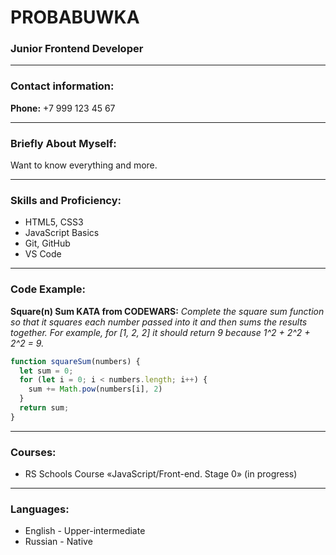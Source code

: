 # PROBABUWKA
### Junior Frontend Developer

---

### Contact information:

**Phone:** +7 999 123 45 67<br>

---

### Briefly About Myself:

Want to know everything and more.

---

### Skills and Proficiency:

- HTML5, CSS3
- JavaScript Basics
- Git, GitHub
- VS Code

---

### Code Example:

**Square(n) Sum KATA from CODEWARS:**
*Complete the square sum function so that it squares each number passed into it and then sums the results together. 
For example, for [1, 2, 2] it should return 9 because 1^2 + 2^2 + 2^2 = 9.*

```javascript
function squareSum(numbers) {
  let sum = 0;
  for (let i = 0; i < numbers.length; i++) {
    sum += Math.pow(numbers[i], 2)
  }
  return sum;
}
```

---

### Courses:

- RS Schools Course «JavaScript/Front-end. Stage 0» (in progress)

---

### Languages:

- English \- Upper-intermediate
- Russian \- Native

